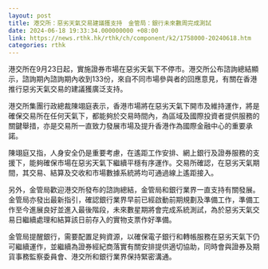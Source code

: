 ```yaml
---
layout: post
title: 港交所：惡劣天氣交易建議獲支持　金管局：銀行未來數周完成測試
date: 2024-06-18 19:33:34.000000000 +08:00
link: https://news.rthk.hk/rthk/ch/component/k2/1758000-20240618.htm
categories: rthk
---
```


港交所在9月23日起，實施證券市場在惡劣天氣下不停市。港交所公布諮詢總結顯示，諮詢期內諮詢期內收到133份，來自不同市場參與者的回應意見，有關在香港推行惡劣天氣交易的建議獲廣泛支持。

港交所集團行政總裁陳翊庭表示，香港市場將在惡劣天氣下開市及維持運作，將是確保交易所在任何天氣下，都能夠於交易時間內，為區域及國際投資者提供服務的關鍵舉措，亦是交易所一直致力發展市場及提升香港作為國際金融中心的重要承諾。

陳翊庭又指，人身安全仍是重要考慮，在遙距工作安排、網上銀行及證券服務的支援下，能夠確保市場在惡劣天氣下繼續平穩有序運作。交易所確認，在惡劣天氣期間，其交易、結算及交收和市場數據系統將均可通過線上遙距接入。

另外，金管局歡迎港交所發布的諮詢總結，金管局和銀行業界一直支持有關發展。金管局亦發出最新指引，確認銀行業界早前已經啟動前期規劃及準備工作，準備工作至今進展良好並進入最後階段，未來數星期將會完成系統測試，為於惡劣天氣交易日繼續處理和結算該日前存入的實物支票作好準備。

金管局提醒銀行，需要配置足夠資源，以確保電子銀行和轉帳服務在惡劣天氣下仍可繼續運作，並繼續為證券經紀商落實有關安排提供適切協助，同時會與證券及期貨事務監察委員會、港交所和銀行業界保持緊密溝通。
